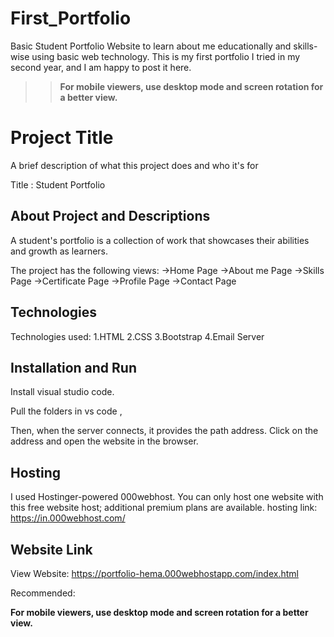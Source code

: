 # First_Portfolio
Basic Student Portfolio Website to learn about me educationally and skills-wise using basic web technology.
This is my first portfolio I tried in my second year, and I am happy to post it here.
>>  **For mobile viewers, use desktop mode and screen rotation for a better view.**


# Project Title

A brief description of what this project does and who it's for

Title : Student Portfolio

## About Project and Descriptions

A student's portfolio is a collection of work that showcases their abilities and growth as learners.

The project has the following views:
->Home Page
->About me Page
->Skills Page
->Certificate Page
->Profile Page
->Contact Page





## Technologies
Technologies used:
1.HTML
2.CSS
3.Bootstrap
4.Email Server




## Installation and Run

Install visual studio code.

Pull the folders in vs code ,

Then, when the server connects, it provides the path address. Click on the address and open the website in the browser.

## Hosting

I used Hostinger-powered 000webhost. You can only host one website with this free website host; additional premium plans are available.
hosting link: https://in.000webhost.com/

## Website Link

View Website: https://portfolio-hema.000webhostapp.com/index.html

Recommended:

**For mobile viewers, use desktop mode and screen rotation for a better view.**
